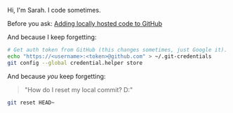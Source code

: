 Hi, I'm Sarah. I code sometimes.

Before you ask: [Adding locally hosted code to GitHub](https://docs.github.com/en/migrations/importing-source-code/using-the-command-line-to-import-source-code/adding-locally-hosted-code-to-github)

And because I keep forgetting:
```sh
# Get auth token from GitHub (this changes sometimes, just Google it).
echo "https://<username>:<token>@github.com" > ~/.git-credentials
git config --global credential.helper store
```

And because *you* keep forgetting:
> "How do I reset my local commit? D:"
```sh
git reset HEAD~
```

